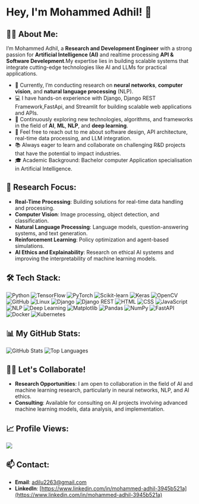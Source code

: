 # Hey, I'm Mohammed Adhil! 👋

## 👨‍🔬 About Me:
I’m Mohammed Adhil, a **Research and Development Engineer** with a strong passion for **Artificial Intelligence (AI)** and realtime processing **API & Software Develepment**.My expertise lies in building scalable systems that integrate cutting-edge technologies like AI and LLMs for practical applications.

- 🔭 Currently, I’m conducting research on **neural networks**, **computer vision**, and **natural language processing** (NLP).
- 💻 I have hands-on experience with Django, Django REST Framework,FastApi, and Streamlit for building scalable web applications and APIs.
- 🌱 Continuously exploring new technologies, algorithms, and frameworks in the field of **AI**, **ML**, **NLP**, and **deep learning**.
- 💬 Feel free to reach out to me about software design, API architecture, real-time data processing, and LLM integration.
- 📚 Always eager to learn and collaborate on challenging R&D projects that have the potential to impact industries.
- 🎓 Academic Background: Bachelor computer Application specialisation in Artificial Intelligence.

## 🔬 Research Focus:
- **Real-Time Processing**: Building solutions for real-time data handling and processing.
- **Computer Vision**: Image processing, object detection, and classification.
- **Natural Language Processing**: Language models, question-answering systems, and text generation.
- **Reinforcement Learning**: Policy optimization and agent-based simulations.
- **AI Ethics and Explainability**: Research on ethical AI systems and improving the interpretability of machine learning models.

## 🛠️ Tech Stack:
![Python](https://img.shields.io/badge/Python-3776AB?style=for-the-badge&logo=python&logoColor=white)
![TensorFlow](https://img.shields.io/badge/TensorFlow-FF6F00?style=for-the-badge&logo=tensorflow&logoColor=white)
![PyTorch](https://img.shields.io/badge/PyTorch-EE4C2C?style=for-the-badge&logo=pytorch&logoColor=white)
![Scikit-learn](https://img.shields.io/badge/Scikit--learn-F7931E?style=for-the-badge&logo=scikit-learn&logoColor=white)
![Keras](https://img.shields.io/badge/Keras-D00000?style=for-the-badge&logo=keras&logoColor=white)
![OpenCV](https://img.shields.io/badge/OpenCV-5C3EE8?style=for-the-badge&logo=opencv&logoColor=white)
![GitHub](https://img.shields.io/badge/GitHub-181717?style=for-the-badge&logo=github&logoColor=white)
![Linux](https://img.shields.io/badge/Linux-FCC624?style=for-the-badge&logo=linux&logoColor=black)
![Django](https://img.shields.io/badge/Django-092E20?style=for-the-badge&logo=django&logoColor=white)
![Django REST](https://img.shields.io/badge/Django%20REST-ff1709?style=for-the-badge&logo=django&logoColor=white&color=ff1709)
![HTML](https://img.shields.io/badge/HTML-E34F26?style=for-the-badge&logo=html5&logoColor=white)
![CSS](https://img.shields.io/badge/CSS-1572B6?style=for-the-badge&logo=css3&logoColor=white)
![JavaScript](https://img.shields.io/badge/JavaScript-F7DF1E?style=for-the-badge&logo=javascript&logoColor=black)
![NLP](https://img.shields.io/badge/NLP-008080?style=for-the-badge&logo=ai&logoColor=white)
![Deep Learning](https://img.shields.io/badge/Deep%20Learning-FF6F00?style=for-the-badge&logo=deeplearning&logoColor=white)
![Matplotlib](https://img.shields.io/badge/Matplotlib-FF9E0F?style=for-the-badge&logo=matplotlib&logoColor=white)
![Pandas](https://img.shields.io/badge/Pandas-150458?style=for-the-badge&logo=pandas&logoColor=white)
![NumPy](https://img.shields.io/badge/NumPy-013243?style=for-the-badge&logo=numpy&logoColor=white)
![FastAPI](https://img.shields.io/badge/FastAPI-009688?style=for-the-badge&logo=fastapi&logoColor=white)
![Docker](https://img.shields.io/badge/Docker-2496ED?style=for-the-badge&logo=docker&logoColor=white)
![Kubernetes](https://img.shields.io/badge/Kubernetes-326CE5?style=for-the-badge&logo=kubernetes&logoColor=white)











## 📊 My GitHub Stats:
![GitHub Stats](https://github-readme-stats.vercel.app/api?username=ADHIL-A27&show_icons=true&theme=radical)
![Top Languages](https://github-readme-stats.vercel.app/api/top-langs/?username=ADHIL-A27&layout=compact&theme=radical)


## 🧑‍💻 Let's Collaborate!
- **Research Opportunities**: I am open to collaboration in the field of AI and machine learning research, particularly in neural networks, NLP, and AI ethics.
- **Consulting**: Available for consulting on AI projects involving advanced machine learning models, data analysis, and implementation.

## 📈 Profile Views:
![](https://komarev.com/ghpvc/?username=ADHIL-A27&color=blue)

## 📫 Contact:
- **Email**: [adilu2263@gmail.com](adilu2263@gmail.com)
- **LinkedIn**: [https://www.linkedin.com/in/mohammed-adhil-3945b521a](https://www.linkedin.com/in/mohammed-adhil-3945b521a)


